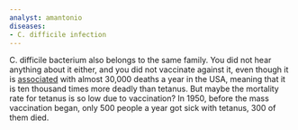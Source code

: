 ```yaml
---
analyst: amantonio
diseases:
- C. difficile infection
---
```


C. difficile bacterium also belongs to the same family. You did not hear anything about it either, and you did not vaccinate against it, even though it is [associated](http://www.nejm.org/doi/full/10.1056/NEJMoa1408913) with almost 30,000 deaths a year in the USA, meaning that it is ten thousand times more deadly than tetanus.
But maybe the mortality rate for tetanus is so low due to vaccination? In 1950, before the mass vaccination began, only 500 people a year got sick with tetanus, 300 of them died.
